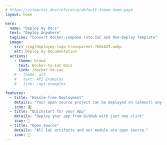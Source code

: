 ```yaml
---
# https://vitepress.dev/reference/default-theme-home-page
layout: home

hero:
  name: "Deploy.my Docs"
  text: "Deploy Anywhere"
  tagline: "Convert docker-compose into IaC and One-Deploy Template"
  image:
    src: /img/deploymy-logo-transparent-760x825.webp
    alt: Deploy.my Documentation  
  actions:
    - theme: brand
      text: Docker-to-IaC Docs
      link: /docker-to-iac
    # - theme: alt
    #   text: API Examples
    #   link: /api-examples

features:
  - title: "Hassle-free Deployment"
    details: "Your open source project can be deployed on (almost) any cloud platform"
    icon: 🏖️
  - title: "Quickstart for your App"
    details: "Deploy your app from GitHub with just one click"
    icon: 🚀
  - title: "Open Source"
    details: "All IaC artifacts and our module are open source."
    icon: 📖
---
```


